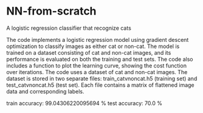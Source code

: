 # NN-from-scratch
A logistic regression classifier that recognize cats

The code implements a logistic regression model using gradient descent optimization to classify images as either cat or non-cat. The model is trained on a dataset consisting of cat and non-cat images, and its performance is evaluated on both the training and test sets. The code also includes a function to plot the learning curve, showing the cost function over iterations.
The code uses a dataset of cat and non-cat images. The dataset is stored in two separate files: train_catvnoncat.h5 (training set) and test_catvnoncat.h5 (test set). Each file contains a matrix of flattened image data and corresponding labels.

train accuracy: 99.04306220095694 %
test accuracy: 70.0 %
